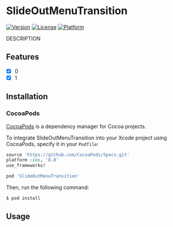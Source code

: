 # SlideOutMenuTransition
[![Version](https://img.shields.io/cocoapods/v/AmazonS3RequestManager.svg?style=flat)](http://cocoapods.org/pods/SlideOutMenuTransition)
[![License](https://img.shields.io/cocoapods/l/AmazonS3RequestManager.svg?style=flat)](http://cocoapods.org/pods/SlideOutMenuTransition)
[![Platform](https://img.shields.io/cocoapods/p/AmazonS3RequestManager.svg?style=flat)](http://cocoapods.org/pods/SlideOutMenuTransition)

DESCRIPTION

## Features

- [x] 0
- [x] 1

## Installation

### CocoaPods

[CocoaPods](http://cocoapods.org) is a dependency manager for Cocoa projects.

To integrate SlideOutMenuTransition into your Xcode project using CocoaPods, specify it in your `Podfile`:

```ruby
source 'https://github.com/CocoaPods/Specs.git'
platform :ios, '8.0'
use_frameworks!

pod 'SlideOutMenuTransition'
```

Then, run the following command:

```bash
$ pod install
```

## Usage
